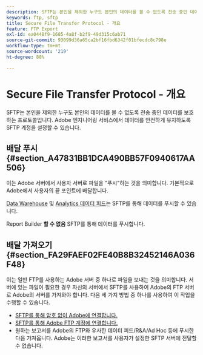 ```yaml
---
description: SFTP는 본인을 제외한 누구도 본인의 데이터를 볼 수 없도록 전송 중인 데이터를 보호하는 프로토콜입니다. Adobe 엔지니어링 서비스에서 데이터를 안전하게 유지하도록 SFTP 계정을 설정할 수 있습니다.
keywords: ftp, sftp
title: Secure File Transfer Protocol - 개요
feature: FTP Export
exl-id: ea0448f9-1685-4a8f-b2f9-49d315c6ab71
source-git-commit: 93099d36a65ca2bf16fbd6342f01bfecdc8c798e
workflow-type: tm+mt
source-wordcount: '219'
ht-degree: 88%

---
```


# Secure File Transfer Protocol - 개요

SFTP는 본인을 제외한 누구도 본인의 데이터를 볼 수 없도록 전송 중인 데이터를 보호하는 프로토콜입니다. Adobe 엔지니어링 서비스에서 데이터를 안전하게 유지하도록 SFTP 계정을 설정할 수 있습니다.

## 배달 푸시 {#section_A47831BB1DCA490BB57F0940617AA506}

이는 Adobe 서버에서 사용자 서버로 파일을 &quot;푸시&quot;하는 것을 의미합니다. 기본적으로 Adobe에서 사용자의 끝 포인트에 배달합니다.

[Data Warehouse](/help/export/ftp-and-sftp/c-sftp/ftp-sftp-dw.md) 및 [Analytics 데이터 피드](https://experienceleague.adobe.com/docs/analytics/export/analytics-data-feed/data-feed-overview.html?lang=ko-KR)는 SFTP를 통해 데이터를 푸시할 수 있습니다.

Report Builder **할 수 없음** SFTP를 통해 데이터를 푸시합니다.

## 배달 가져오기 {#section_FA29FAEF02FE40B8B32452146A036F48}

이는 일반 FTP를 사용하는 Adobe 서버 중 하나로 파일을 보내는 것을 의미합니다. 서버에 있는 파일이 필요한 경우 자신의 서버에서 SFTP를 사용하여 Adobe의 FTP 서버로 Adobe의 서버를 가져와야 합니다. 다음 세 가지 방법 중 하나를 사용하여 이 작업을 수행할 수 있습니다.

* [SFTP를 통해 암호 없이 Adobe에 연결합니다.](/help/export/ftp-and-sftp/c-sftp/ftp-sftp-cert-auth.md)
* [SFTP를 통해 Adobe FTP 계정에 연결합니다.](/help/export/ftp-and-sftp/c-sftp/ftp-sftp-connect.md)
* 원하는 보고서를 Adobe의 FTP와 유사한 데이터 피드/R&amp;A/Ad Hoc 등에 푸시한 다음 가져옵니다. Adobe는 이러한 보고서를 사용자가 설정한 SFTP 서버에 전달할 수 없습니다.
